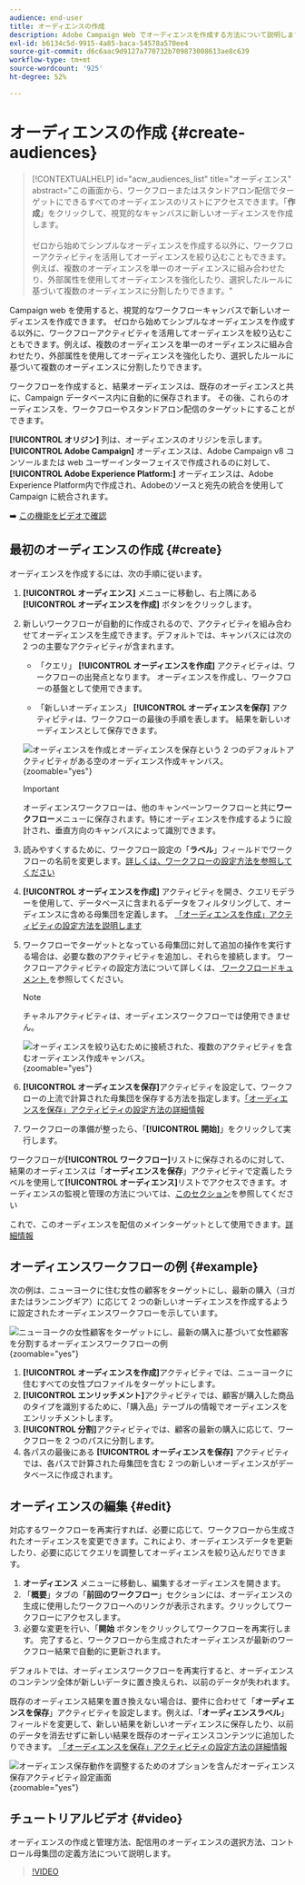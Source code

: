 ```yaml
---
audience: end-user
title: オーディエンスの作成
description: Adobe Campaign Web でオーディエンスを作成する方法について説明します
exl-id: b6134c5d-9915-4a85-baca-54578a570ee4
source-git-commit: d6c6aac9d9127a770732b709873008613ae8c639
workflow-type: tm+mt
source-wordcount: '925'
ht-degree: 52%

---
```


# オーディエンスの作成 {#create-audiences}

>[!CONTEXTUALHELP]
>id="acw_audiences_list"
>title="オーディエンス"
>abstract="この画面から、ワークフローまたはスタンドアロン配信でターゲットにできるすべてのオーディエンスのリストにアクセスできます。「**作成**」をクリックして、視覚的なキャンバスに新しいオーディエンスを作成します。<br/><br/>ゼロから始めてシンプルなオーディエンスを作成する以外に、ワークフローアクティビティを活用してオーディエンスを絞り込むこともできます。例えば、複数のオーディエンスを単一のオーディエンスに組み合わせたり、外部属性を使用してオーディエンスを強化したり、選択したルールに基づいて複数のオーディエンスに分割したりできます。"

<!--
[!CONTEXTUALHELP]
>id="acw_audiences_create_settings"
>title="Audience settings"
>abstract="Enter the name of the audience and additional options, then click the **Create Audience** button."-->

Campaign web を使用すると、視覚的なワークフローキャンバスで新しいオーディエンスを作成できます。 ゼロから始めてシンプルなオーディエンスを作成する以外に、ワークフローアクティビティを活用してオーディエンスを絞り込むこともできます。例えば、複数のオーディエンスを単一のオーディエンスに組み合わせたり、外部属性を使用してオーディエンスを強化したり、選択したルールに基づいて複数のオーディエンスに分割したりできます。

ワークフローを作成すると、結果オーディエンスは、既存のオーディエンスと共に、Campaign データベース内に自動的に保存されます。 その後、これらのオーディエンスを、ワークフローやスタンドアロン配信のターゲットにすることができます。

**[!UICONTROL オリジン]** 列は、オーディエンスのオリジンを示します。**[!UICONTROL Adobe Campaign]** オーディエンスは、Adobe Campaign v8 コンソールまたは web ユーザーインターフェイスで作成されるのに対して、**[!UICONTROL Adobe Experience Platform:]** オーディエンスは、Adobe Experience Platform内で作成され、Adobeのソースと宛先の統合を使用して Campaign に統合されます。

➡️ [この機能をビデオで確認](#video)

## 最初のオーディエンスの作成 {#create}

オーディエンスを作成するには、次の手順に従います。

1. **[!UICONTROL オーディエンス]** メニューに移動し、右上隅にある **[!UICONTROL オーディエンスを作成]** ボタンをクリックします。

1. 新しいワークフローが自動的に作成されるので、アクティビティを組み合わせてオーディエンスを生成できます。デフォルトでは、キャンバスには次の 2 つの主要なアクティビティが含まれます。

   * 「クエリ」 **[!UICONTROL オーディエンスを作成]** アクティビティは、ワークフローの出発点となります。 オーディエンスを作成し、ワークフローの基盤として使用できます。

   * 「新しいオーディエンス」 **[!UICONTROL オーディエンスを保存]** アクティビティは、ワークフローの最後の手順を表します。 結果を新しいオーディエンスとして保存できます。

   ![ オーディエンスを作成とオーディエンスを保存という 2 つのデフォルトアクティビティがある空のオーディエンス作成キャンバス。](assets/create-audience-blank.png){zoomable="yes"}

   >[!IMPORTANT]
   >
   >オーディエンスワークフローは、他のキャンペーンワークフローと共に&#x200B;**ワークフロー**&#x200B;メニューに保存されます。特にオーディエンスを作成するように設計され、垂直方向のキャンバスによって識別できます。

1. 読みやすくするために、ワークフロー設定の「**ラベル**」フィールドでワークフローの名前を変更します。[詳しくは、ワークフローの設定方法を参照してください](../workflows/workflow-settings.md)

1. **[!UICONTROL オーディエンスを作成]** アクティビティを開き、クエリモデラーを使用して、データベースに含まれるデータをフィルタリングして、オーディエンスに含める母集団を定義します。 [「オーディエンスを作成」アクティビティの設定方法を説明します](../workflows/activities/build-audience.md)

1. ワークフローでターゲットとなっている母集団に対して追加の操作を実行する場合は、必要な数のアクティビティを追加し、それらを接続します。 ワークフローアクティビティの設定方法について詳しくは、[ ワークフロードキュメント ](../workflows/activities/about-activities.md) を参照してください。

   >[!NOTE]
   >
   >チャネルアクティビティは、オーディエンスワークフローでは使用できません。

   ![ オーディエンスを絞り込むために接続された、複数のアクティビティを含むオーディエンス作成キャンバス。](assets/audience-creation-canvas.png){zoomable="yes"}

1. **[!UICONTROL オーディエンスを保存]**&#x200B;アクティビティを設定して、ワークフローの上流で計算された母集団を保存する方法を指定します。[「オーディエンスを保存」アクティビティの設定方法の詳細情報](../workflows/activities/save-audience.md)

1. ワークフローの準備が整ったら、「**[!UICONTROL 開始]**」をクリックして実行します。

ワークフローが&#x200B;**[!UICONTROL ワークフロー]**&#x200B;リストに保存されるのに対して、結果のオーディエンスは「**オーディエンスを保存**」アクティビティで定義したラベルを使用して&#x200B;**[!UICONTROL オーディエンス]**&#x200B;リストでアクセスできます。オーディエンスの監視と管理の方法については、[このセクション](manage-audience.md)を参照してください

これで、このオーディエンスを配信のメインターゲットとして使用できます。[詳細情報](add-audience.md)

## オーディエンスワークフローの例 {#example}

次の例は、ニューヨークに住む女性の顧客をターゲットにし、最新の購入（ヨガまたはランニングギア）に応じて 2 つの新しいオーディエンスを作成するように設定されたオーディエンスワークフローを示しています。

![ ニューヨークの女性顧客をターゲットにし、最新の購入に基づいて女性顧客を分割するオーディエンスワークフローの例 ](assets/audiences-example.png){zoomable="yes"}

1. **[!UICONTROL オーディエンスを作成]**&#x200B;アクティビティでは、ニューヨークに住むすべての女性プロファイルをターゲットにします。
1. **[!UICONTROL エンリッチメント]**&#x200B;アクティビティでは、顧客が購入した商品のタイプを識別するために、「購入品」テーブルの情報でオーディエンスをエンリッチメントします。
1. **[!UICONTROL 分割]**&#x200B;アクティビティでは、顧客の最新の購入に応じて、ワークフローを 2 つのパスに分割します。
1. 各パスの最後にある **[!UICONTROL オーディエンスを保存]** アクティビティでは、各パスで計算された母集団を含む 2 つの新しいオーディエンスがデータベースに作成されます。

## オーディエンスの編集 {#edit}

対応するワークフローを再実行すれば、必要に応じて、ワークフローから生成されたオーディエンスを変更できます。これにより、オーディエンスデータを更新したり、必要に応じてクエリを調整してオーディエンスを絞り込んだりできます。

1. **オーディエンス** メニューに移動し、編集するオーディエンスを開きます。
1. 「**概要**」タブの「**前回のワークフロー**」セクションには、オーディエンスの生成に使用したワークフローへのリンクが表示されます。クリックしてワークフローにアクセスします。
1. 必要な変更を行い、「**開始** ボタンをクリックしてワークフローを再実行します。 完了すると、ワークフローから生成されたオーディエンスが最新のワークフロー結果で自動的に更新されます。

デフォルトでは、オーディエンスワークフローを再実行すると、オーディエンスのコンテンツ全体が新しいデータに置き換えられ、以前のデータが失われます。

既存のオーディエンス結果を置き換えない場合は、要件に合わせて「**オーディエンスを保存**」アクティビティを設定します。例えば、「**オーディエンスラベル**」フィールドを変更して、新しい結果を新しいオーディエンスに保存したり、以前のデータを消去せずに新しい結果を既存のオーディエンスコンテンツに追加したりできます。 [「オーディエンスを保存」アクティビティの設定方法の詳細情報](../workflows/activities/save-audience.md)

![ オーディエンス保存動作を調整するためのオプションを含んだオーディエンス保存アクティビティ設定画面 ](assets/edit-audience-save.png){zoomable="yes"}

## チュートリアルビデオ {#video}

オーディエンスの作成と管理方法、配信用のオーディエンスの選択方法、コントロール母集団の定義方法について説明します。

>[!VIDEO](https://video.tv.adobe.com/v/3425861?quality=12)